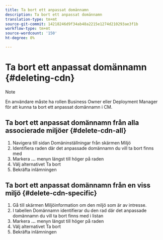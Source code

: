 ```yaml
---
title: Ta bort ett anpassat domännamn
description: Ta bort ett anpassat domännamn
translation-type: tm+mt
source-git-commit: 14218246d9f34ab48a2215e1274d210293ae3f1b
workflow-type: tm+mt
source-wordcount: '150'
ht-degree: 0%

---
```



# Ta bort ett anpassat domännamn {#deleting-cdn}

>[!NOTE]
>En användare måste ha rollen Business Owner eller Deployment Manager för att kunna ta bort ett anpassat domännamn i CM.

## Ta bort ett anpassat domännamn från alla associerade miljöer {#delete-cdn-all}

1. Navigera till sidan Domäninställningar från skärmen Miljö
1. Identifiera raden där det anpassade domännamn du vill ta bort finns med
1. Markera **...** menyn längst till höger på raden
1. Välj alternativet Ta bort
1. Bekräfta inlämningen


## Ta bort ett anpassat domännamn från en viss miljö {#delete-cdn-specific}

1. Gå till skärmen Miljöinformation om den miljö som är av intresse.
1. I tabellen Domännamn identifierar du den rad där det anpassade domännamn du vill ta bort finns med i listan
1. Markera **...** menyn längst till höger på raden
1. Välj alternativet Ta bort
1. Bekräfta inlämningen
